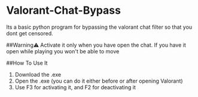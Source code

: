 # Valorant-Chat-Bypass
Its a basic python program for bypassing the valorant chat filter so that you dont get censored.

##Warning⚠
Activate it only when you have open the chat. If you have it open while playing you won't be able to move

##How To Use It
1. Download the .exe
2. Open the .exe (you can do it either before or after opening Valorant)
3. Use F3 for activating it, and F2 for deactivating it
